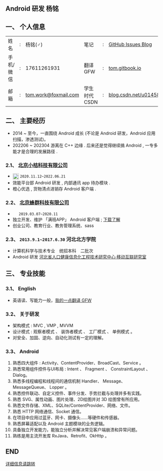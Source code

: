 ## Android 研发 杨铭 

## 一、 个人信息

<table >
    <tr>
        <td>姓名</td><td>:</td><td>杨铭(♂)</td>
        <td>笔记</td><td>:</td><td><a href="https://github.com/TomGarden/tom-notes/issues">GitHub Issues Blog</a></td>
    </tr>
    <tr>
        <td>手机/微信</td><td>:</td><td>17611261931</td>
        <td>翻译 GFW</td><td>:</td><td><a href="https://tom.gitbook.io">tom.gitbook.io</a></td>
    </tr>
    <tr>
        <td>邮箱</td><td>:</td><td><a href="mailto:tom.work@foxmail.com">tom.work@foxmail.com</a></td>
        <td>学生时代CSDN</td><td>:</td><td><a href="https://blog.csdn.net/u014587769">blog.csdn.net/u014587769</a></td>
    </tr>
</table>

## 二、 主要经历

- 2014 ~ 至今，一直围绕 Android 成长 (不论是 Android 研发，Android 应用扫描，渗透测试)。
- 202206 ~ 202304 游离在 C++ 边缘 . 后来还是觉得继续搞 Android , 一专多能才是合理的发展路径 .

### 2.1、 [北京小桔科技有限公司](https://www.didiglobal.com/) 
- <img src="SRC/images/didi_logo.jpeg" width = "20" height = "20" style="vertical-align:text-top" /> `2020.11.12~2022.06.21`
- 效能平台部 Android 研发 , 内部通讯 app 待办模块 . 
- 橙心优选 , 货物清点进销存 Android 客户端 . 

### 2.2、 [北京蜂群科技有限公司](https://manbanapp.com/)
- <img src="SRC/images/manban_fengqunkeji_logo.png" width = "16" height = "16" style="vertical-align:text-top" /> `2019.03.07~2020.11` 
- 独立开发、维护 「满班APP」 Android 客户端 ; 
    [下载了解](https://manbanapp.cn/)
- 创业公司、教育行业、教务管理系统、sass


### 2.3、 `2013.9.1~2017.6.30` 河北北方学院

- 计算机科学与技术专业　统招本科　二批次 
- Android 研发 [河北省人口健康信息化工程技术研究中心·移动互联研究室](http://kyc.hebeinu.edu.cn/webPage/showarticle1024.html)

## 三、 专业技能

### 3.1、 English
- 英语读、写能力一般，[我的一点翻译 GFW](https://tom.gitbook.io)

### 3.2、 关于研发
- 架构模式 : MVC , VMP , MVVM
- 设计模式 : 观察者模式 、 装饰者模式 、 工厂模式 、 单例模式 。 
- 对安全、加固、逆向、自动化测试有一定的理解。

### 3.3、 Android
1. 熟悉四大组件 : Activity、ContentProvider、BroadCast、Service 。
2. 熟悉常用组件控件与UI布局 : Intent 、 Fragment 、 ConstraintLayout 、 Dialog。
3. 熟悉多线程编程和线程间的通信机制 Handler、 Message、 MessageQueue、 Lopper 。
4. 熟悉控件联动、自定义控件、事件分发、手势拦截与处理并多有实践。
5. 熟悉 SVG、属性动画、图片处理、2D绘图并对 3D 绘图曾有所应用。
6. 熟悉文件存储、XML、SQLite/ContentProvider、网络、文件。
7. 熟悉 HTTP 网络通信、Socket 通信。
8. 在项目中应用过蓝牙、网卡、摄像头……等硬件和传感器。
9. 熟悉屏幕适配以及 Android 主题模块的业务逻辑。
10. 具备独立开发能力，能独立分析并解决常见客户端崩溃和异常问题。
11. 熟练是用主流开发库 RxJava、Retrofit、OkHttp 。


## END

[详细信息请跳转](./CV_desktop_details_2023-06-07.md)